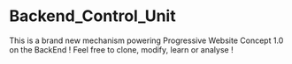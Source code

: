 # Backend_Control_Unit
This is a brand new mechanism powering Progressive Website Concept 1.0 on the BackEnd ! Feel free to clone, modify, learn or analyse !
